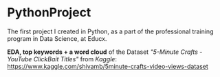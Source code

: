 # PythonProject
The first project I created in Python, as a part of the professional training program in Data Science, at Educx.

**EDA, top keywords + a word cloud** of the Dataset *"5-Minute Crafts - YouTube ClickBait Titles"* from *Kaggle*: https://www.kaggle.com/shivamb/5minute-crafts-video-views-dataset

